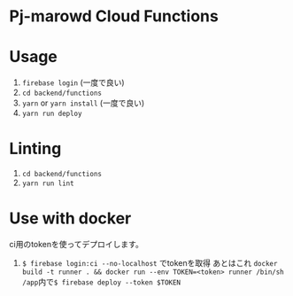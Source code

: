 Pj-marowd Cloud Functions
===

# Usage
1. `firebase login` (一度で良い)
1. `cd backend/functions`
1. `yarn` or `yarn install` (一度で良い)
1. `yarn run deploy`

# Linting
1. ` cd backend/functions `
1. ` yarn run lint `


# Use with docker
ci用のtokenを使ってデプロイします。
1. `$ firebase login:ci --no-localhost` でtokenを取得
あとはこれ
`docker build -t runner . && docker run --env TOKEN=<token> runner /bin/sh`
`/app`内で`$ firebase deploy --token $TOKEN`

